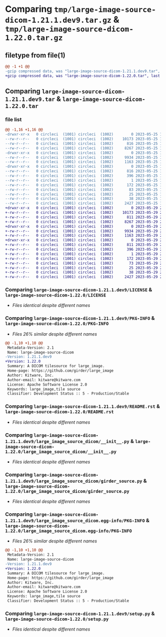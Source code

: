 # Comparing `tmp/large-image-source-dicom-1.21.1.dev9.tar.gz` & `tmp/large-image-source-dicom-1.22.0.tar.gz`

## filetype from file(1)

```diff
@@ -1 +1 @@
-gzip compressed data, was "large-image-source-dicom-1.21.1.dev9.tar", last modified: Thu May 25 15:25:59 2023, max compression
+gzip compressed data, was "large-image-source-dicom-1.22.0.tar", last modified: Mon May 29 20:27:34 2023, max compression
```

## Comparing `large-image-source-dicom-1.21.1.dev9.tar` & `large-image-source-dicom-1.22.0.tar`

### file list

```diff
@@ -1,16 +1,16 @@
-drwxr-xr-x   0 circleci  (1001) circleci  (1002)        0 2023-05-25 15:25:59.770553 large-image-source-dicom-1.21.1.dev9/
--rw-r--r--   0 circleci  (1001) circleci  (1002)    10173 2023-05-25 15:25:59.000000 large-image-source-dicom-1.21.1.dev9/LICENSE
--rw-r--r--   0 circleci  (1001) circleci  (1002)      816 2023-05-25 15:25:59.770553 large-image-source-dicom-1.21.1.dev9/PKG-INFO
--rw-r--r--   0 circleci  (1001) circleci  (1002)     8267 2023-05-25 15:25:59.000000 large-image-source-dicom-1.21.1.dev9/README.rst
-drwxr-xr-x   0 circleci  (1001) circleci  (1002)        0 2023-05-25 15:25:59.770553 large-image-source-dicom-1.21.1.dev9/large_image_source_dicom/
--rw-r--r--   0 circleci  (1001) circleci  (1002)     9934 2023-05-25 15:25:01.000000 large-image-source-dicom-1.21.1.dev9/large_image_source_dicom/__init__.py
--rw-r--r--   0 circleci  (1001) circleci  (1002)     1163 2023-05-25 15:25:01.000000 large-image-source-dicom-1.21.1.dev9/large_image_source_dicom/girder_source.py
-drwxr-xr-x   0 circleci  (1001) circleci  (1002)        0 2023-05-25 15:25:59.770553 large-image-source-dicom-1.21.1.dev9/large_image_source_dicom.egg-info/
--rw-r--r--   0 circleci  (1001) circleci  (1002)      816 2023-05-25 15:25:59.000000 large-image-source-dicom-1.21.1.dev9/large_image_source_dicom.egg-info/PKG-INFO
--rw-r--r--   0 circleci  (1001) circleci  (1002)      396 2023-05-25 15:25:59.000000 large-image-source-dicom-1.21.1.dev9/large_image_source_dicom.egg-info/SOURCES.txt
--rw-r--r--   0 circleci  (1001) circleci  (1002)        1 2023-05-25 15:25:59.000000 large-image-source-dicom-1.21.1.dev9/large_image_source_dicom.egg-info/dependency_links.txt
--rw-r--r--   0 circleci  (1001) circleci  (1002)      172 2023-05-25 15:25:59.000000 large-image-source-dicom-1.21.1.dev9/large_image_source_dicom.egg-info/entry_points.txt
--rw-r--r--   0 circleci  (1001) circleci  (1002)       83 2023-05-25 15:25:59.000000 large-image-source-dicom-1.21.1.dev9/large_image_source_dicom.egg-info/requires.txt
--rw-r--r--   0 circleci  (1001) circleci  (1002)       25 2023-05-25 15:25:59.000000 large-image-source-dicom-1.21.1.dev9/large_image_source_dicom.egg-info/top_level.txt
--rw-r--r--   0 circleci  (1001) circleci  (1002)       38 2023-05-25 15:25:59.770553 large-image-source-dicom-1.21.1.dev9/setup.cfg
--rw-r--r--   0 circleci  (1001) circleci  (1002)     2427 2023-05-25 15:25:01.000000 large-image-source-dicom-1.21.1.dev9/setup.py
+drwxr-xr-x   0 circleci  (1001) circleci  (1002)        0 2023-05-29 20:27:34.672905 large-image-source-dicom-1.22.0/
+-rw-r--r--   0 circleci  (1001) circleci  (1002)    10173 2023-05-29 20:27:34.000000 large-image-source-dicom-1.22.0/LICENSE
+-rw-r--r--   0 circleci  (1001) circleci  (1002)      811 2023-05-29 20:27:34.672905 large-image-source-dicom-1.22.0/PKG-INFO
+-rw-r--r--   0 circleci  (1001) circleci  (1002)     8267 2023-05-29 20:27:34.000000 large-image-source-dicom-1.22.0/README.rst
+drwxr-xr-x   0 circleci  (1001) circleci  (1002)        0 2023-05-29 20:27:34.672905 large-image-source-dicom-1.22.0/large_image_source_dicom/
+-rw-r--r--   0 circleci  (1001) circleci  (1002)     9934 2023-05-29 20:26:43.000000 large-image-source-dicom-1.22.0/large_image_source_dicom/__init__.py
+-rw-r--r--   0 circleci  (1001) circleci  (1002)     1163 2023-05-29 20:26:43.000000 large-image-source-dicom-1.22.0/large_image_source_dicom/girder_source.py
+drwxr-xr-x   0 circleci  (1001) circleci  (1002)        0 2023-05-29 20:27:34.672905 large-image-source-dicom-1.22.0/large_image_source_dicom.egg-info/
+-rw-r--r--   0 circleci  (1001) circleci  (1002)      811 2023-05-29 20:27:34.000000 large-image-source-dicom-1.22.0/large_image_source_dicom.egg-info/PKG-INFO
+-rw-r--r--   0 circleci  (1001) circleci  (1002)      396 2023-05-29 20:27:34.000000 large-image-source-dicom-1.22.0/large_image_source_dicom.egg-info/SOURCES.txt
+-rw-r--r--   0 circleci  (1001) circleci  (1002)        1 2023-05-29 20:27:34.000000 large-image-source-dicom-1.22.0/large_image_source_dicom.egg-info/dependency_links.txt
+-rw-r--r--   0 circleci  (1001) circleci  (1002)      172 2023-05-29 20:27:34.000000 large-image-source-dicom-1.22.0/large_image_source_dicom.egg-info/entry_points.txt
+-rw-r--r--   0 circleci  (1001) circleci  (1002)       73 2023-05-29 20:27:34.000000 large-image-source-dicom-1.22.0/large_image_source_dicom.egg-info/requires.txt
+-rw-r--r--   0 circleci  (1001) circleci  (1002)       25 2023-05-29 20:27:34.000000 large-image-source-dicom-1.22.0/large_image_source_dicom.egg-info/top_level.txt
+-rw-r--r--   0 circleci  (1001) circleci  (1002)       38 2023-05-29 20:27:34.672905 large-image-source-dicom-1.22.0/setup.cfg
+-rw-r--r--   0 circleci  (1001) circleci  (1002)     2427 2023-05-29 20:26:43.000000 large-image-source-dicom-1.22.0/setup.py
```

### Comparing `large-image-source-dicom-1.21.1.dev9/LICENSE` & `large-image-source-dicom-1.22.0/LICENSE`

 * *Files identical despite different names*

### Comparing `large-image-source-dicom-1.21.1.dev9/PKG-INFO` & `large-image-source-dicom-1.22.0/PKG-INFO`

 * *Files 26% similar despite different names*

```diff
@@ -1,10 +1,10 @@
 Metadata-Version: 2.1
 Name: large-image-source-dicom
-Version: 1.21.1.dev9
+Version: 1.22.0
 Summary: A DICOM tilesource for large_image.
 Home-page: https://github.com/girder/large_image
 Author: Kitware, Inc.
 Author-email: kitware@kitware.com
 License: Apache Software License 2.0
 Keywords: large_image,tile source
 Classifier: Development Status :: 5 - Production/Stable
```

### Comparing `large-image-source-dicom-1.21.1.dev9/README.rst` & `large-image-source-dicom-1.22.0/README.rst`

 * *Files identical despite different names*

### Comparing `large-image-source-dicom-1.21.1.dev9/large_image_source_dicom/__init__.py` & `large-image-source-dicom-1.22.0/large_image_source_dicom/__init__.py`

 * *Files identical despite different names*

### Comparing `large-image-source-dicom-1.21.1.dev9/large_image_source_dicom/girder_source.py` & `large-image-source-dicom-1.22.0/large_image_source_dicom/girder_source.py`

 * *Files identical despite different names*

### Comparing `large-image-source-dicom-1.21.1.dev9/large_image_source_dicom.egg-info/PKG-INFO` & `large-image-source-dicom-1.22.0/large_image_source_dicom.egg-info/PKG-INFO`

 * *Files 26% similar despite different names*

```diff
@@ -1,10 +1,10 @@
 Metadata-Version: 2.1
 Name: large-image-source-dicom
-Version: 1.21.1.dev9
+Version: 1.22.0
 Summary: A DICOM tilesource for large_image.
 Home-page: https://github.com/girder/large_image
 Author: Kitware, Inc.
 Author-email: kitware@kitware.com
 License: Apache Software License 2.0
 Keywords: large_image,tile source
 Classifier: Development Status :: 5 - Production/Stable
```

### Comparing `large-image-source-dicom-1.21.1.dev9/setup.py` & `large-image-source-dicom-1.22.0/setup.py`

 * *Files identical despite different names*


